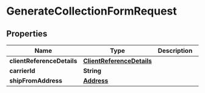 
# GenerateCollectionFormRequest

## Properties
Name | Type | Description | Notes
------------ | ------------- | ------------- | -------------
**clientReferenceDetails** | [**ClientReferenceDetails**](ClientReferenceDetails.md) |  |  [optional]
**carrierId** | **String** |  | 
**shipFromAddress** | [**Address**](Address.md) |  |  [optional]



